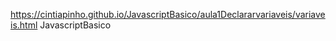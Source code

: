  https://cintiapinho.github.io/JavascriptBasico/aula1Declararvariaveis/variaveis.html
JavascriptBasico
